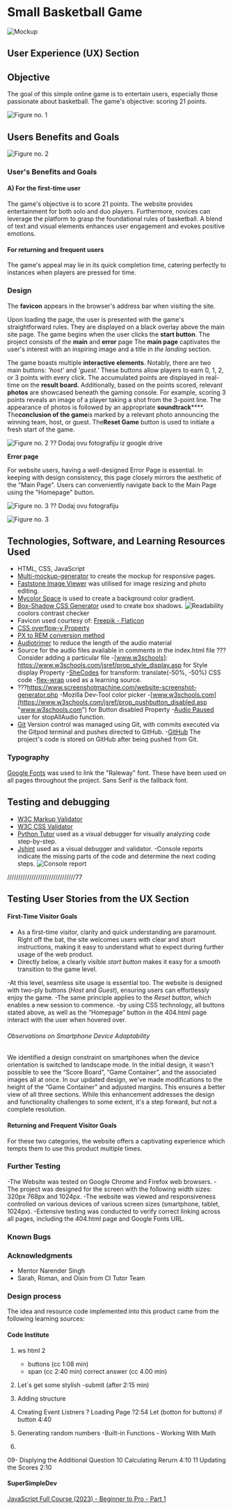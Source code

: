 # Small Basketball Game

![Mockup](assets/images/mockup.webp)

## User Experience (UX) Section

## Objective

The goal of this simple online game is to entertain users, especially those passionate about basketball. The game's objective: scoring 21 points.

![Figure no. 1](assets/images/new-project-1-1.webp)

## Users Benefits and Goals

![Figure no. 2](assets/images/new-project-1-2-1.webp)

### User's Benefits and Goals

#### A) For the first-time user

The game's objective is to score 21 points.
The website provides entertainment for both solo and duo players. Furthermore, novices can leverage the platform to grasp the foundational rules of basketball. A blend of text and visual elements enhances user engagement and evokes positive emotions.

#### For returning and frequent users

The game's appeal may lie in its quick completion time, catering perfectly to instances when players are pressed for time.

### Design

The **favicon** appears in the browser's address bar when visiting the site.

Upon loading the page, the user is presented with the game's straightforward rules. They are displayed on a black overlay above the main site page. The game begins when the user clicks the **start button**.
The project consists of the **main** and **error** page
The **main page** captivates the user's interest with an inspiring image and a title in *the landing* section.

The game boasts multiple **interactive elements**.
Notably, there are two main buttons: *'host'* and *'guest.'* These buttons allow players to earn 0, 1, 2, or 3 points with every click. The accumulated points are displayed in real-time on the **result board.** Additionally, based on the points scored, relevant **photos** are showcased beneath the gaming console. For example, scoring 3 points reveals an image of a player taking a shot from the 3-point line.
The appearance of photos is followed by an appropriate **soundtrack******.
The**conclusion of the game**is marked by a relevant photo announcing the winning team, host, or guest.
The**Reset Game** button is used to initiate a fresh start of the game.

![Figure no. 2](assets/images/main-page-screenshot.webp)
?? Dodaj ovu fotografiju iz google drive

**Error page**

For website users, having a well-designed Error Page is essential. In keeping with design consistency, this page closely mirrors the aesthetic of the "Main Page". Users can conveniently navigate back to the Main Page using the "Homepage" button.

![Figure no. 3](assets/images/error-page-photo.webp)
?? Dodaj ovu fotografiju

 ![Figure no. 3](assets/images/new-project-1-3-1.webp)

## Technologies, Software, and Learning Resources Used

- HTML, CSS, JavaScript
- [Multi-mockup-generator](https://techsini.com/multi-mockup/index.php "Multi-mockup-generator") to create the mockup for responsive pages.
- [Faststone Image Viewer](https://www.faststone.org/ "Faststone Image Viewer") was utilised for image resizing and photo editing.
- [Mycolor Space](https://mycolor.space/ "Mycolor Space") is used to create a background color gradient.
- [Box-Shadow CSS Generator](https://html-css-js.com/ "Box-Shadow CSS Generator") used to create box shadows.
 ![Readability](assets/images/coolors-contrast-checker-white.webp) coolors contrast checker
- Favicon used courtesy of: <a href="https://www.flaticon.com/free-icons/sports-and-competition" title="sports and competition icons"> Freepik - Flaticon</a>
- [CSS overflow-y Property](https://www.w3schools.com/cssref/css3_pr_overflow-y.php "CSS overflow-y Property")
- [PX to REM conversion method](https://www.youtube.com/watch?v=crVDQf7T0d4&t=985s "PX to REM conversion method")
- [Audiotrimer](https://audiotrimmer.com/ "Audiotrimer") to reduce the length of the audio material
- Source for the audio files available in comments in the index.html file
??? Consider adding a particular file
-[www.w3schools]: <https://www.w3schools.com/jsref/prop_style_display.asp> for Style display Property
-[SheCodes](https://www.shecodes.io/athena/121718-how-to-use-transform-translate-50-50-to-center-an-element-in-css "SheCodes") for transform: translate(-50%, -50%) CSS code
-[flex-wrap](http://https://developer.mozilla.org/en-US/docs/Web/CSS/flex-wrap "flex-wrap") used as a learning source.
- ???<https://www.screenshotmachine.com/website-screenshot-generator.php>
-Mozilla Dev-Tool color picker
-[www.w3schools.com](https://www.w3schools.com/jsref/prop_pushbutton_disabled.asp "www.w3schools.com") for Button disabled Property
-[Audio Paused](https://www.w3schools.com/jsref/met_audio_pause.asp "Audio Paused") user for stopAllAudio function.
- [Git](https://github.com/ "Git") Version control was managed using Git, with commits executed via the Gitpod terminal and pushes directed to GitHub.
-[GitHub](https://github.com/ "GitHub") The project's code is stored on GitHub after being pushed from Git.

### Typography

[Google Fonts](https://fonts.google.com/” "Google Fonts") was used to link the "Raleway" font. These have been used on all pages throughout the project. Sans Serif is the fallback font.

## Testing and debugging

- [W3C Markup Validator](https://validator.w3.org/ "W3C Markup Validator")
- [W3C CSS Validator](https://jigsaw.w3.org/css-validator/#validate_by_input "W3C CSS Validator")
- [Python Tutor](https://pythontutor.com/ "Python Tutor") used as a visual debugger for visually analyzing code step-by-step.
- [Jshint](<https://jshint.com/> "Jshint") used as a visual debugger and validator.
-Console reports indicate the missing parts of the code and determine the next coding steps.
![Console report](assets/images/console.webp)

///////////////////////////////77

## Testing User Stories from the UX Section

#### First-Time Visitor Goals

- As a first-time visitor, clarity and quick understanding are paramount. Right off the bat, the site welcomes users with clear and short instructions, making it easy to understand what to expect during further usage of the web product.
- Directly below, a clearly visible *start button* makes it easy for a smooth transition to the game level.

-At this level, seamless site usage is essential too. The website is designed with two-ply buttons (*Host* and *Guest*), ensuring users can effortlessly enjoy the game.
-The same principle applies to the *Reset button*, which enables a new session to commence.
-by using CSS technology, all buttons stated above, as well as the “Homepage” button in the 404.html page interact with the user when hovered over.
###### Observations on Smartphone Device Adaptability
We identified a design constraint on smartphones when the device orientation is switched to landscape mode. In the initial design, it wasn't possible to see the “Score Board”, “Game Container”, and the associated images all at once.
In our updated design, we've made modifications to the height of the “Game Container” and adjusted margins. This ensures a better view of all three sections. While this enhancement addresses the design and functionality challenges to some extent, it's a step forward, but not a complete resolution.

#### Returning and Frequent Visitor Goals

For these two categories, the website offers a captivating experience which tempts them to use this product multiple times.

### Further Testing

-The Website was tested on Google Chrome and Firefox web browsers.
-The project was designed for the screen with the following width sizes: 320px 768px and 1024px.
-The website was viewed and responsiveness controlled on various devices of various screen sizes (smartphone, tablet, 1024px).
-Extensive testing was conducted to verify correct linking across all pages, including the 404.html page and Google Fonts URL.

### Known Bugs

### Acknowledgments

- Mentor Narender Singh
- Sarah, Roman, and Oisin from CI Tutor Team

### Design process

The idea and resource code implemented into this product came from the following learning sources:

#### Code Institute

1. ws html 2
	- buttons (cc 1:08 min)
	- span (cc 2:40 min)
	correct answer (cc 4.00 min)
2. Let´s get some stylish
	-submit (after 2:15 min)
3. Adding structure
4. Creating Event Listners
	? Loading Page
	?2:54 Let (botton for buttons)
	if button 4:40
5. Generating random numbers
	-Built-in Functions - Working With Math

5.

09- Displying the Additional Question
10 Calculating Rerurn 4:10
11 Updating the Scores 2:10

#### SuperSimpleDev

[JavaScript Full Course (2023) - Beginner to Pro - Part 1](https://www.youtube.com/watch?v=SBmSRK3feww&t=8348s "JavaScript Full Course (2023) - Beginner to Pro - Part 1")
